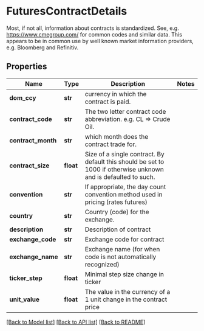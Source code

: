 # FuturesContractDetails

Most, if not all, information about contracts is standardized. See, e.g. https://www.cmegroup.com/ for              common codes and similar data. This appears to be in common use by well known market information providers, e.g. Bloomberg and Refinitiv.

## Properties
Name | Type | Description | Notes
------------ | ------------- | ------------- | -------------
**dom_ccy** | **str** | currency in which the contract is paid. | 
**contract_code** | **str** | The two letter contract code abbreviation. e.g. CL &#x3D;&gt; Crude Oil. | 
**contract_month** | **str** | which month does the contract trade for. | 
**contract_size** | **float** | Size of a single contract. By default this should be set to 1000 if otherwise unknown and is defaulted to such. | 
**convention** | **str** | If appropriate, the day count convention method used in pricing (rates futures) | 
**country** | **str** | Country (code) for the exchange. | 
**description** | **str** | Description of contract | 
**exchange_code** | **str** | Exchange code for contract | 
**exchange_name** | **str** | Exchange name (for when code is not automatically recognized) | 
**ticker_step** | **float** | Minimal step size change in ticker | 
**unit_value** | **float** | The value in the currency of a 1 unit change in the contract price | 

[[Back to Model list]](../README.md#documentation-for-models) [[Back to API list]](../README.md#documentation-for-api-endpoints) [[Back to README]](../README.md)


